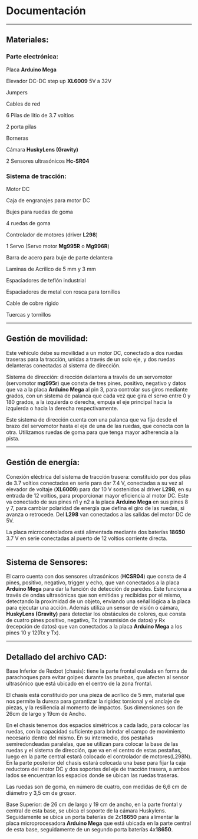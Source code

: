 # Documentación
___

## Materiales: 

### Parte electrónica:

  Placa **Arduino Mega**

  Elevador DC-DC step up **XL6009** 5V a 32V 

  Jumpers

  Cables de red

  6 Pilas de litio de 3.7 voltios

  2 porta pilas

  Borneras

  Cámara **HuskyLens (Gravity)**

  2 Sensores ultrasónicos **Hc-SR04**
  

### Sistema de tracción:

  Motor DC

  Caja de engranajes para motor DC

  Bujes para ruedas de goma

  4 ruedas de goma

  Controlador de motores (driver **L298**)

  1 Servo (Servo motor **Mg995R** o **Mg996R**)

  Barra de acero para buje de parte delantera

  Laminas de Acrilico de 5 mm y 3 mm

  Espaciadores de teflón industrial

  Espaciadores de metal con rosca para tornillos

  Cable de cobre rígido

  Tuercas y tornillos
  
___
## Gestión de movilidad:

Este vehículo debe su movilidad a un motor DC, conectado a dos ruedas traseras para la tracción, unidas a través de un solo eje, y dos ruedas delanteras conectadas al sistema de dirección.

Sistema de dirección: dirección delantera a través de un servomotor (servomotor **mg995r**) que consta de tres pines, positivo, negativo y datos que va a la placa **Arduino Mega** al pin 3, para controlar sus giros mediante grados, con un sistema de palanca que cada vez que gira el servo entre 0 y 180 grados, a la izquierda o derecha, empuja el eje principal hacia la izquierda o hacia la derecha respectivamente.  

Este sistema de dirección cuenta con una palanca que va fija desde el brazo del servomotor hasta el eje de una de las ruedas, que conecta con la otra. Utilizamos ruedas de goma para que tenga mayor adherencia a la pista.
___

## Gestión de energía:

Conexión eléctrica del sistema de tracción trasera: constituido por dos pilas de 3.7 voltios conectadas en serie para dar 7.4 V, conectadas a su vez al elevador de voltaje (**XL6009**) para dar 10 V sostenidos al driver **L298**, en su entrada de 12 voltios, para proporcionar mayor eficiencia al motor DC. Este va conectado de sus pines n1 y n2 a la placa **Arduino Mega** en sus pines 8 y 7, para cambiar polaridad de energía que defina el giro de las ruedas, si avanza o retrocede. Del **L298** van conectados a las salidas del motor DC de 5V.

La placa microcontroladora está alimentada mediante dos baterías **18650** 3.7 V en serie conectadas al puerto de 12 voltios corriente directa.

___

## Sistema de Sensores:

El carro cuenta con dos sensores ultrasónicos (**HCSR04**) que consta de 4 pines, positivo, negativo, trigger y echo, que van conectados a la placa **Arduino Mega** para dar la función de detección de paredes. Este funciona a través de ondas ultrasónicas que son emitidas y recibidas por el mismo, detectando la proximidad de un objeto, enviando una señal lógica a la placa para ejecutar una acción. Además utiliza un sensor de visión o cámara, **HuskyLens (Gravity)** para detectar los obstáculos de colores, que consta de cuatro pines positivo, negativo, Tx (transmisión de datos) y Rx (recepción de datos) que van conectados a la placa **Arduino Mega** a los pines 10 y 12(Rx y Tx).

___

## Detallado del archivo CAD:

Base Inferior de Rexbot (chasis): tiene la parte frontal ovalada en forma de parachoques para evitar golpes durante las pruebas, que afecten al sensor ultrasónico que está ubicado en el centro de la zona frontal. 

El chasis está constituido por una pieza de acrílico de 5 mm, material que nos permite la dureza para  garantizar la rigidez torsional y el anclaje de piezas, y la resiliencia al momento de impactos. Sus dimensiones son de 26cm de largo y 19cm de Ancho.

En el chasis tenemos dos espacios simétricos a cada lado, para colocar las ruedas, con la capacidad suficiente para brindar el campo de movimiento necesario dentro del mismo. En su intermedio, dos pestañas semiredondeadas paralelas, que se utilizan para colocar la base de las ruedas y el sistema de dirección, que va en el centro de estas pestañas, luego en la parte central estará colocado el controlador de motores(L298N). En la parte posterior del chasis estará colocada una base para fijar la caja reductora del motor DC y dos soportes del eje de tracción trasera, a ambos lados se encuentran los espacios donde se ubican las ruedas traseras.

Las ruedas son de goma, en número de cuatro, con medidas de 6,6 cm de diámetro y 3,5 cm de grosor.

Base Superior: de 26 cm de largo y 19 cm de ancho, en la parte frontal y central de esta base, se ubica el soporte de la cámara Huskylens. Seguidamente se ubica un porta baterías de 2x**18650** para alimentar la placa microprocesadora **Arduino Mega** que está ubicada en la parte central de esta base, seguidamente de un segundo porta baterías 4x**18650**.

